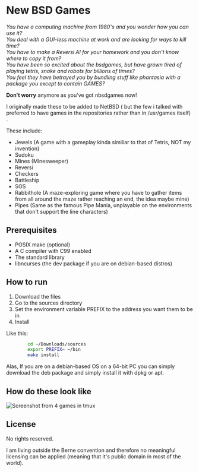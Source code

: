 # New BSD Games
<!To anyone who has been involved in development of this display system: f.. fu.. FUCK Y'ALL ! WHAT KIND OF HELLISH SHIT IS THIS?!?!?!?!??>
 *You have a computing machine from 1980's  and you wonder how you can use it? <br/>
  You deal with a GUI-less machine at work and are looking for ways to kill time? <br/>
   You have to make a Reversi AI for your homework and you don't know where to copy it from? <br/>
    You have been so excited about the bsdgames, but have grown tired of playing tetris, snake and robots for billions of times? <br/>
     You feel they have betrayed you by bundling stuff like phantasia with a package you except to contain GAMES?* <br/>

**Don't worry** anymore as you've got nbsdgames now!

I originally made these to be added to NetBSD ( but the few i talked with preferred to have games in the repositories rather than in /usr/games itself) .


These include:

* Jewels (A game with a gameplay kinda similiar to that of Tetris, NOT my invention)
* Sudoku
* Mines (Minesweeper)
* Reversi
* Checkers
* Battleship
* SOS
* Rabbithole (A maze-exploring game where you have to gather items from all around the maze rather reaching an end, the idea maybe mine)
* Pipes (Same as the famous Pipe Mania, unplayable on the environments that don't support the line characters)

## Prerequisites

* POSIX make (optional)
* A C compiler with C99 enabled 
* The standard library
* libncurses (the dev package if you are on debian-based distros)

## How to run


1) Download the files
2) Go to the sources directory
3) Set the environment variable PREFIX to the address you want them to be in
4) Install

Like this:

``` sh
        cd ~/Downloads/sources
        export PREFIX= ~/bin
        make install
```

Alas, If you are on a debian-based OS on a 64-bit PC you can simply download the deb package and simply install it with dpkg or apt.

## How do these look like
![Screenshot from 4 games in tmux](https://raw.githubusercontent.com/untakenstupidnick/new-bsd-games/master/screenshot.png)


## License
No rights reserved.

I am living outside the Berne convention and therefore no meaningful licensing can be applied (meaning that it's public domain in most of the world).


